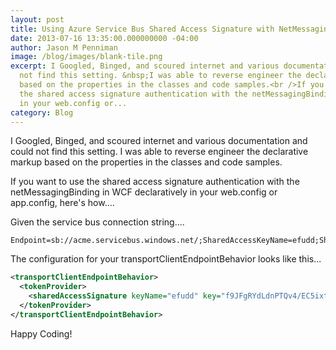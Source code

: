 ```yaml
---
layout: post
title: Using Azure Service Bus Shared Access Signature with NetMessagingBinding in  WCF
date: 2013-07-16 13:35:00.000000000 -04:00
author: Jason M Penniman
image: /blog/images/blank-tile.png
excerpt: I Googled, Binged, and scoured internet and various documentation and could
  not find this setting. &nbsp;I was able to reverse engineer the declarative markup
  based on the properties in the classes and code samples.<br />If you want to use
  the shared access signature authentication with the netMessagingBinding in WCF declaratively
  in your web.config or...
category: Blog
---
```

I Googled, Binged, and scoured internet and various documentation and could not find this setting. I was able to reverse engineer the declarative markup based on the properties in the classes and code samples.

If you want to use the shared access signature authentication with the netMessagingBinding in WCF declaratively in your web.config or app.config, here's how....

Given the service bus connection string....

```
Endpoint=sb://acme.servicebus.windows.net/;SharedAccessKeyName=efudd;SharedAccessKey=f9JFgRYdLdnPTQv4/EC5ixt4iHVUSTCnhOg1uep9lsW=
```

The configuration for your transportClientEndpointBehavior looks like this...

``` xml
<transportClientEndpointBehavior>
  <tokenProvider>
    <sharedAccessSignature keyName="efudd" key="f9JFgRYdLdnPTQv4/EC5ixt4iHVUSTCnhOg1uep9lsW=" />
  </tokenProvider>
</transportClientEndpointBehavior>
```

Happy Coding!

